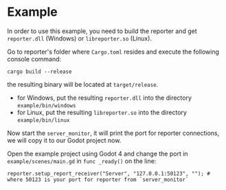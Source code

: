 # Example

In order to use this example, you need to build the reporter and get `reporter.dll` (Windows) or `libreporter.so` (Linux).

Go to reporter's folder where `Cargo.toml` resides and execute the following console command:

```
cargo build --release
```

the resulting binary will be located at `target/release`.

- for Windows, put the resulting `reporter.dll` into the directory `example/bin/windows`
- for Linux, put the resulting `libreporter.so` into the directory `example/bin/linux`

Now start the `server_monitor`, it will print the port for reporter connections, we will copy it to our Godot project now.

Open the example project using Godot 4 and change the port in `example/scenes/main.gd` in `func _ready()` on the line:

```
reporter.setup_report_receiver("Server", "127.0.0.1:50123", ""); # where 50123 is your port for reporter from `server_monitor`
```
